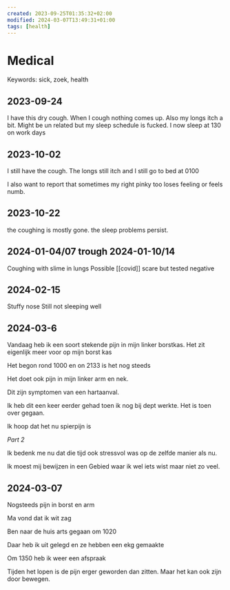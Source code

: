 ```yaml
---
created: 2023-09-25T01:35:32+02:00
modified: 2024-03-07T13:49:31+01:00
tags: [health]
---
```


# Medical

Keywords: sick, zoek, health 


## 2023-09-24

I have this dry cough. When I cough nothing comes up. Also my longs itch a bit.
Might be un related but my sleep schedule is fucked. I now sleep at 130 on work days

## 2023-10-02

I still have the cough. The longs still itch and I still go to bed at 0100

I also want to report that sometimes my right pinky too loses feeling or feels numb.

## 2023-10-22

the coughing is mostly gone. the sleep problems persist.

## 2024-01-04/07 trough 2024-01-10/14

Coughing with slime in lungs
Possible [[covid]] scare but tested negative

## 2024-02-15

Stuffy nose
Still not sleeping well

## 2024-03-6

Vandaag heb ik een soort stekende pijn in mijn linker borstkas. Het zit eigenlijk meer voor op mijn borst kas

Het begon rond 1000 en on 2133 is het nog steeds

Het doet ook pijn in mijn linker arm en nek.

Dit zijn symptomen van een hartaanval.

Ik heb dit een keer eerder gehad toen ik nog bij dept werkte. Het is toen over gegaan.

Ik hoop dat het nu spierpijn is

*Part 2*

Ik bedenk me nu dat die tijd ook stressvol was op de zelfde manier als nu.

Ik moest mij bewijzen in een Gebied waar ik wel iets wist maar niet zo veel.

## 2024-03-07

Nogsteeds pijn in borst en arm

Ma vond dat ik wit zag

Ben naar de huis arts gegaan om 1020

Daar heb ik uit gelegd en ze hebben een ekg gemaakte

Om 1350 heb ik weer een afspraak 

Tijden het lopen is de pijn erger geworden dan zitten.
Maar het kan ook zijn door bewegen.
